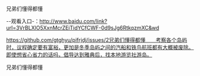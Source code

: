 兄弟们懂得都懂

--观看入口-：http://www.baidu.com/link?url=3VrBLXlO5XxnMcrZEiTidYCfCWF-0d9sJg6RtkqzmXC&wd

https://github.com/gtghyu/pifrjdj/issues/2兄弟们懂得都懂　　考察各个岛屿时，议程确定要有富裕，更加是冬季岛屿之间的汽船和铁鸟航班都有大概被废除。即使想省心省力的话吗，倡导达到雅典后，找本地游览社游岛。

兄弟们懂得都懂
